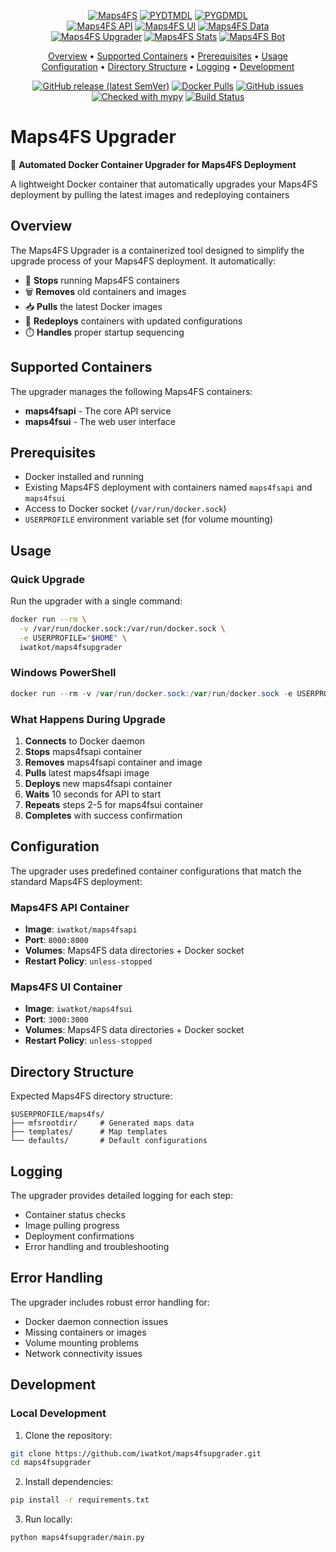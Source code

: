 <div align="center" markdown>

[![Maps4FS](https://img.shields.io/badge/maps4fs-gray?style=for-the-badge)](https://github.com/iwatkot/maps4fs)
[![PYDTMDL](https://img.shields.io/badge/pydtmdl-blue?style=for-the-badge)](https://github.com/iwatkot/pydtmdl)
[![PYGDMDL](https://img.shields.io/badge/pygmdl-teal?style=for-the-badge)](https://github.com/iwatkot/pygmdl)  
[![Maps4FS API](https://img.shields.io/badge/maps4fs-api-green?style=for-the-badge)](https://github.com/iwatkot/maps4fsapi)
[![Maps4FS UI](https://img.shields.io/badge/maps4fs-ui-blue?style=for-the-badge)](https://github.com/iwatkot/maps4fsui)
[![Maps4FS Data](https://img.shields.io/badge/maps4fs-data-orange?style=for-the-badge)](https://github.com/iwatkot/maps4fsdata)  
[![Maps4FS Upgrader](https://img.shields.io/badge/maps4fs-upgrader-yellow?style=for-the-badge)](https://github.com/iwatkot/maps4fsupgrader)
[![Maps4FS Stats](https://img.shields.io/badge/maps4fs-stats-red?style=for-the-badge)](https://github.com/iwatkot/maps4fsstats)
[![Maps4FS Bot](https://img.shields.io/badge/maps4fs-bot-teal?style=for-the-badge)](https://github.com/iwatkot/maps4fsbot)

</div>

<div align="center">

<p align="center">
    <a href="#overview">Overview</a> •
    <a href="#supported-containers">Supported Containers</a> •
    <a href="#prerequisites">Prerequisites</a> •
    <a href="#usage">Usage</a><br>
    <a href="#configuration">Configuration</a> •
    <a href="#directory-structure">Directory Structure</a> •
    <a href="#logging">Logging</a> •
    <a href="#development">Development</a><br>
</p>

[![GitHub release (latest SemVer)](https://img.shields.io/github/v/release/iwatkot/maps4fsupgrader)](https://github.com/iwatkot/maps4fsupgrader/releases)
[![Docker Pulls](https://img.shields.io/docker/pulls/iwatkot/maps4fsupgrader)](https://hub.docker.com/repository/docker/iwatkot/maps4fsupgrader/general)
[![GitHub issues](https://img.shields.io/github/issues/iwatkot/maps4fsupgrader)](https://github.com/iwatkot/maps4fsupgrader/issues)
[![Checked with mypy](https://www.mypy-lang.org/static/mypy_badge.svg)](https://mypy-lang.org/)
[![Build Status](https://github.com/iwatkot/maps4fsupgrader/actions/workflows/checks.yml/badge.svg)](https://github.com/iwatkot/maps4fsupgrader/actions)

</div>

# Maps4FS Upgrader

🔄 **Automated Docker Container Upgrader for Maps4FS Deployment**

A lightweight Docker container that automatically upgrades your Maps4FS deployment by pulling the latest images and redeploying containers


## Overview

The Maps4FS Upgrader is a containerized tool designed to simplify the upgrade process of your Maps4FS deployment. It automatically:

- 🛑 **Stops** running Maps4FS containers
- 🗑️ **Removes** old containers and images
- 📥 **Pulls** the latest Docker images
- 🚀 **Redeploys** containers with updated configurations
- ⏱️ **Handles** proper startup sequencing

## Supported Containers

The upgrader manages the following Maps4FS containers:
- **maps4fsapi** - The core API service
- **maps4fsui** - The web user interface

## Prerequisites

- Docker installed and running
- Existing Maps4FS deployment with containers named `maps4fsapi` and `maps4fsui`
- Access to Docker socket (`/var/run/docker.sock`)
- `USERPROFILE` environment variable set (for volume mounting)

## Usage

### Quick Upgrade

Run the upgrader with a single command:

```bash
docker run --rm \
  -v /var/run/docker.sock:/var/run/docker.sock \
  -e USERPROFILE="$HOME" \
  iwatkot/maps4fsupgrader
```

### Windows PowerShell

```powershell
docker run --rm -v /var/run/docker.sock:/var/run/docker.sock -e USERPROFILE="$env:USERPROFILE" iwatkot/maps4fsupgrader
```

### What Happens During Upgrade

1. **Connects** to Docker daemon
2. **Stops** maps4fsapi container
3. **Removes** maps4fsapi container and image
4. **Pulls** latest maps4fsapi image
5. **Deploys** new maps4fsapi container
6. **Waits** 10 seconds for API to start
7. **Repeats** steps 2-5 for maps4fsui container
8. **Completes** with success confirmation

## Configuration

The upgrader uses predefined container configurations that match the standard Maps4FS deployment:

### Maps4FS API Container
- **Image**: `iwatkot/maps4fsapi`
- **Port**: `8000:8000`
- **Volumes**: Maps4FS data directories + Docker socket
- **Restart Policy**: `unless-stopped`

### Maps4FS UI Container
- **Image**: `iwatkot/maps4fsui`
- **Port**: `3000:3000`
- **Volumes**: Maps4FS data directories + Docker socket
- **Restart Policy**: `unless-stopped`

## Directory Structure

Expected Maps4FS directory structure:
```
$USERPROFILE/maps4fs/
├── mfsrootdir/     # Generated maps data
├── templates/      # Map templates
└── defaults/       # Default configurations
```

## Logging

The upgrader provides detailed logging for each step:
- Container status checks
- Image pulling progress
- Deployment confirmations
- Error handling and troubleshooting

## Error Handling

The upgrader includes robust error handling for:
- Docker daemon connection issues
- Missing containers or images
- Volume mounting problems
- Network connectivity issues

## Development

### Local Development

1. Clone the repository:
```bash
git clone https://github.com/iwatkot/maps4fsupgrader.git
cd maps4fsupgrader
```

2. Install dependencies:
```bash
pip install -r requirements.txt
```

3. Run locally:
```bash
python maps4fsupgrader/main.py
```


